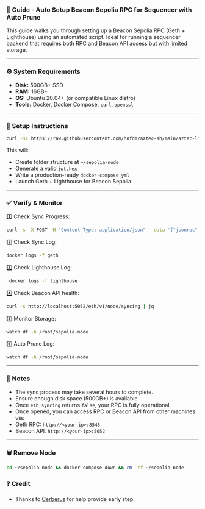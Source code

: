 ### 📘 Guide - Auto Setup Beacon Sepolia RPC for Sequencer with Auto Prune

This guide walks you through setting up a Beacon Sepolia RPC (Geth + Lighthouse) using an automated script. Ideal for running a sequencer backend that requires both RPC and Beacon API access but with limited storage.

---

### ⚙️ System Requirements

- **Disk:** 500GB+ SSD
- **RAM:** 16GB+
- **OS:** Ubuntu 20.04+ (or compatible Linux distro)
- **Tools:** Docker, Docker Compose, `curl`, `openssl`

---

### 🚀 Setup Instructions

```bash
curl -sL https://raw.githubusercontent.com/hnfdm/aztec-sh/main/aztec-lighthouse.sh -o aztec-lighthouse.sh && chmod +x aztec-lighthouse.sh && bash aztec-lighthouse.sh

```
This will:
- Create folder structure at `~/sepolia-node`
- Generate a valid `jwt.hex`
- Write a production-ready `docker-compose.yml`
- Launch Geth + Lighthouse for Beacon Sepolia

---

### ✅ Verify & Monitor

1️⃣ Check Sync Progress:
```bash
curl -s -X POST -H "Content-Type: application/json" --data '{"jsonrpc":"2.0","method":"eth_syncing","params":[],"id":1}' http://localhost:8545 | jq
```

2️⃣ Check Sync Log:
```bash
docker logs -f geth
```

3️⃣ Check Lighthouse Log:
```bash
 docker logs -f lighthouse
```

4️⃣ Check Beacon API health:
```bash
curl -s http://localhost:5052/eth/v1/node/syncing | jq
```

5️⃣ Monitor Storage:
```bash
watch df -h /root/sepolia-node
```

6️⃣ Auto Prune Log:
```bash
watch df -h /root/sepolia-node
```

---

### 🧠 Notes
- The sync process may take several hours to complete.
- Ensure enough disk space (500GB+) is available.
- Once `eth_syncing` returns `false`, your RPC is fully operational.
- Once opened, you can access RPC or Beacon API from other machines via:
- Geth RPC: `http://<your-ip>:8545`
- Beacon API: `http://<your-ip>:5052`

---

### 🗑️ Remove Node
```bash
cd ~/sepolia-node && docker compose down && rm -rf ~/sepolia-node
```

### ❓ Credit
- Thanks to [Cerberus](https://github.com/cerberus-node/aztec-network/blob/main/auto_setup_sepolia.md) for help provide early step.
